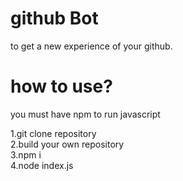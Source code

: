 # github Bot
to get a new experience of your github.

# how to use?
you must have npm to run javascript  

1.git clone repository  
2.build your own repository  
3.npm i                 
4.node index.js        

